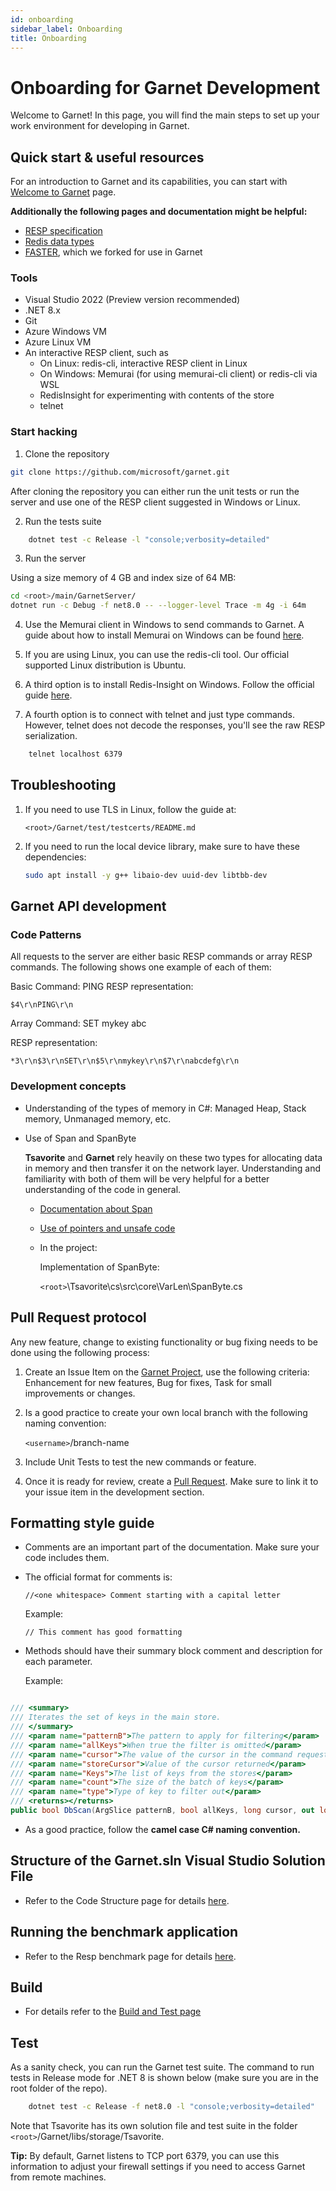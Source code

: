 ```yaml
---
id: onboarding
sidebar_label: Onboarding
title: Onboarding
---
```


# Onboarding for Garnet Development

Welcome to Garnet! In this page, you will find the main steps to set up your work environment for developing in Garnet.

## Quick start & useful resources

For an introduction to Garnet and its capabilities, you can start with [Welcome to Garnet](../welcome/intro.md) page.

**Additionally the following pages and documentation might be helpful:**

- [RESP specification](https://redis.io/docs/reference/protocol-spec/)
- [Redis data types](https://redis.io/docs/data-types/)
- [FASTER](https://microsoft.github.io/FASTER/docs/fasterkv-basics/), which we forked for use in Garnet

### Tools

- Visual Studio 2022 (Preview version recommended)
- .NET 8.x
- Git
- Azure Windows VM
- Azure Linux VM
- An interactive RESP client, such as
  - On Linux: redis-cli, interactive RESP client in Linux
  - On Windows: Memurai (for using memurai-cli client) or redis-cli via WSL
  - RedisInsight for experimenting with contents of the store
  - telnet

### Start hacking

1. Clone the repository

```bash
git clone https://github.com/microsoft/garnet.git
```

After cloning the repository you can either run the unit tests or run the server and use one of the RESP client suggested in Windows or Linux.

2. Run the tests suite

```bash
    dotnet test -c Release -l "console;verbosity=detailed"
```

3. Run the server

Using a size memory of 4 GB and index size of 64 MB:

```bash
cd <root>/main/GarnetServer/
dotnet run -c Debug -f net8.0 -- --logger-level Trace -m 4g -i 64m
```

4. Use the Memurai client in Windows to send commands to Garnet. A guide about how to install Memurai on Windows can be found [here](https://docs.memurai.com/en/installation.html).

5. If you are using Linux, you can use the redis-cli tool. Our official supported Linux distribution is Ubuntu.

6. A third option is to install Redis-Insight on Windows. Follow the official guide [here](https://redis.com/redis-enterprise/redis-insight/#insight-form).

7. A fourth option is to connect with telnet and just type commands. However, telnet does not decode the responses, you'll see the raw RESP serialization.

```bash
    telnet localhost 6379
```

## Troubleshooting

1. If you need to use TLS in Linux, follow the guide at:

   `<root>/Garnet/test/testcerts/README.md`

2. If you need to run the local device library, make sure to have these dependencies:

   ```bash
   sudo apt install -y g++ libaio-dev uuid-dev libtbb-dev
   ```

## Garnet API development

### Code Patterns

All requests to the server are either basic RESP commands or array RESP commands. The following shows one example of each of them:

Basic Command: PING
RESP representation:

```
$4\r\nPING\r\n
```

Array Command: SET mykey abc

RESP representation:

```
*3\r\n$3\r\nSET\r\n$5\r\nmykey\r\n$7\r\nabcdefg\r\n
```

### Development concepts 

* Understanding of the types of memory in C#: Managed Heap, Stack memory, Unmanaged memory, etc.

* Use of Span and SpanByte

    **Tsavorite** and **Garnet** rely heavily on these two types for allocating data in memory and then transfer it on the network layer. Understanding and familiarity with both of them will be very helpful for a better understanding of the code in general.

    * [Documentation about Span](https://learn.microsoft.com/en-us/dotnet/api/system.span-1?view=net-7.0)

    * [Use of pointers and unsafe code](https://learn.microsoft.com/en-us/dotnet/csharp/language-reference/unsafe-code)

    * In the project:

        Implementation of SpanByte:
        
        `<root>`\Tsavorite\cs\src\core\VarLen\SpanByte.cs


## Pull Request protocol

Any new feature, change to existing functionality or bug fixing needs to be done using the following process:

1. Create an Issue Item on the [Garnet Project](https://github.com/microsoft/Garnet), use the following criteria: Enhancement for new features, Bug for fixes, Task for small improvements or changes.

2. Is a good practice to create your own local branch with the following naming convention: 

    `<username>`/branch-name

3. Include Unit Tests to test the new commands or feature. 

4. Once it is ready for review, create a [Pull Request](https://github.com/microsoft/Garnet/pulls). Make sure to link it to your issue item in the development section.


## Formatting style guide

* Comments are an important part of the documentation. Make sure your code includes them.

* The official format for comments is:
 
    `//<one whitespace> Comment starting with a capital letter`

    Example:

    `// This comment has good formatting `

* Methods should have their summary block comment and description for each parameter. 

    Example:

```csharp

/// <summary>
/// Iterates the set of keys in the main store.
/// </summary>
/// <param name="patternB">The pattern to apply for filtering</param>
/// <param name="allKeys">When true the filter is omitted</param>
/// <param name="cursor">The value of the cursor in the command request</param>
/// <param name="storeCursor">Value of the cursor returned</param>
/// <param name="Keys">The list of keys from the stores</param>
/// <param name="count">The size of the batch of keys</param>
/// <param name="type">Type of key to filter out</param>
/// <returns></returns>
public bool DbScan(ArgSlice patternB, bool allKeys, long cursor, out long storeCursor, out List<byte[]> Keys,  long count = 10, Span<byte> type = default);
```

* As a good practice, follow the <b>camel case C# naming convention.</b>

## Structure of the Garnet.sln Visual Studio Solution File

* Refer to the Code Structure page for details [here](../dev/code-structure.md).

## Running the benchmark application

* Refer to the Resp benchmark page for details [here](../benchmarking/resp-bench.md).

## Build

* For details refer to the [Build and Test page](../getting-started/build.md)

## Test

As a sanity check, you can run the Garnet test suite. The command to run tests in Release mode for .NET 8 is shown below (make sure you are in the root folder of the repo).

``` bash
    dotnet test -c Release -f net8.0 -l "console;verbosity=detailed"
``` 

Note that Tsavorite has its own solution file and test suite in the folder `<root>`/Garnet/libs/storage/Tsavorite.

**Tip:** By default, Garnet listens to TCP port 6379, you can use this information to adjust your firewall settings if you need to access Garnet from remote machines.



